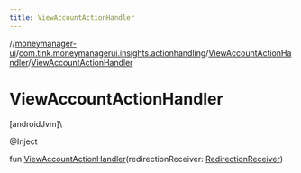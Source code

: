 ```yaml
---
title: ViewAccountActionHandler
---
```

//[moneymanager-ui](../../../index.html)/[com.tink.moneymanagerui.insights.actionhandling](../index.html)/[ViewAccountActionHandler](index.html)/[ViewAccountActionHandler](-view-account-action-handler.html)



# ViewAccountActionHandler



[androidJvm]\




@Inject



fun [ViewAccountActionHandler](-view-account-action-handler.html)(redirectionReceiver: [RedirectionReceiver](../../se.tink.android.redirection/-redirection-receiver/index.html))




